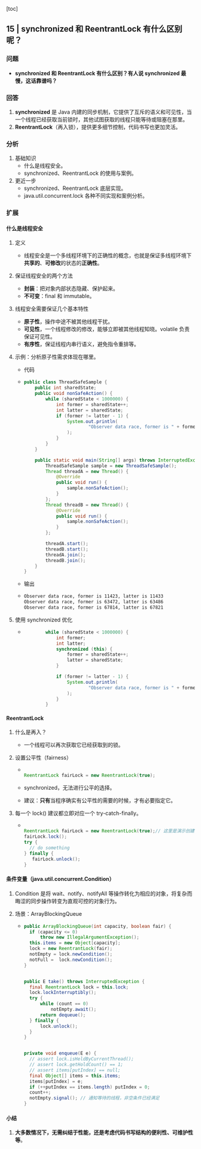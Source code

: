 [toc]

## 15 | synchronized 和 ReentrantLock 有什么区别呢？

### 问题

-   **synchronized 和 ReentrantLock 有什么区别？有人说 synchronized 最慢，这话靠谱吗？**

### 回答

1.  **synchronized** 是 Java 内建的同步机制，它提供了互斥的语义和可见性，当一个线程已经获取当前锁时，其他试图获取的线程只能等待或阻塞在那里。
2.  **ReentrantLock**（再入锁），提供更多细节控制，代码书写也更加灵活。

### 分析

1.  基础知识
    -   什么是线程安全。
    -   synchronized、ReentrantLock 的使用与案例。
2.  更近一步
    -   synchronized、ReentrantLock 底层实现。
    -   java.util.concurrent.lock 各种不同实现和案例分析。

### 扩展

#### 什么是线程安全

1.  定义

    -   线程安全是一个多线程环境下的正确性的概念，也就是保证多线程环境下**共享的**、**可修改**的状态的**正确性**。

2.  保证线程安全的两个方法

    -   **封装**：把对象内部状态隐藏、保护起来。
    -   **不可变**：final 和 immutable。

3.  线程安全需要保证几个基本特性

    -   **原子性**，操作中途不被其他线程干扰。
    -   **可见性**，一个线程修改的修改，能够立即被其他线程知晓。volatile 负责保证可见性。
    -   **有序性**，保证线程内串行语义，避免指令重排等。

4.  示例：分析原子性需求体现在哪里。

    -   代码

    -   ```java
        public class ThreadSafeSample {
            public int sharedState;
            public void nonSafeAction() {
                while (sharedState < 1000000) {
                    int former = sharedState++;
                    int latter = sharedState;
                    if (former != latter - 1) {
                        System.out.println(
                                "Observer data race, former is " + former + ", latter is " + latter
                        );
                    }
                }
            }
        
            public static void main(String[] args) throws InterruptedException {
                ThreadSafeSample sample = new ThreadSafeSample();
                Thread threadA = new Thread() {
                    @Override
                    public void run() {
                        sample.nonSafeAction();
                    }
                };
                Thread threadB = new Thread() {
                    @Override
                    public void run() {
                        sample.nonSafeAction();
                    }
                };
        
                threadA.start();
                threadB.start();
                threadA.join();
                threadB.join();
            }
        }
        ```

    -   输出

    -   ```bash
        Observer data race, former is 11423, latter is 11433
        Observer data race, former is 63472, latter is 63486
        Observer data race, former is 67814, latter is 67821
        ```

5.  使用 synchronized 优化

    -   ```java
                while (sharedState < 1000000) {
                    int former;
                    int latter;
                    synchronized (this) {
                        former = sharedState++;
                        latter = sharedState;
                    }
        
                    if (former != latter - 1) {
                        System.out.println(
                                "Observer data race, former is " + former + ", latter is " + latter
                        );
                    }
                }
        ```

#### ReentrantLock

1.  什么是再入？

    -   一个线程可以再次获取它已经获取到的锁。

2.  设置公平性（fairness）

    -   ```java
        
        ReentrantLock fairLock = new ReentrantLock(true);
        ```

    -   synchronized，无法进行公平的选择。

    -   建议：**只有**当程序确实有公平性的需要的时候，才有必要指定它。

3.  每一个 lock() 建议都立即对应一个 try-catch-finally。

    -   ```java
        
        ReentrantLock fairLock = new ReentrantLock(true);// 这里是演示创建公平锁，一般情况不需要。
        fairLock.lock();
        try {
          // do something
        } finally {
           fairLock.unlock();
        }
        ```

#### 条件变量（java.util.concurrent.Condition）

1.  Condition 是将 wait、notify、notifyAll 等操作转化为相应的对象，将复杂而晦涩的同步操作转变为直观可控的对象行为。

2.  场景：ArrayBlockingQueue

    -   ```java
        public ArrayBlockingQueue(int capacity, boolean fair) {
          if (capacity <= 0)
              throw new IllegalArgumentException();
          this.items = new Object[capacity];
          lock = new ReentrantLock(fair);
          notEmpty = lock.newCondition();
          notFull =  lock.newCondition();
        }
        
        
        public E take() throws InterruptedException {
          final ReentrantLock lock = this.lock;
          lock.lockInterruptibly();
          try {
              while (count == 0)
                  notEmpty.await();
              return dequeue();
          } finally {
              lock.unlock();
          }
        }
        
        
        private void enqueue(E e) {
          // assert lock.isHeldByCurrentThread();
          // assert lock.getHoldCount() == 1;
          // assert items[putIndex] == null;
          final Object[] items = this.items;
          items[putIndex] = e;
          if (++putIndex == items.length) putIndex = 0;
          count++;
          notEmpty.signal(); // 通知等待的线程，非空条件已经满足
        }
        
        ```

#### 小结

1.  **大多数情况下，无需纠结于性能，还是考虑代码书写结构的便利性、可维护性等**。